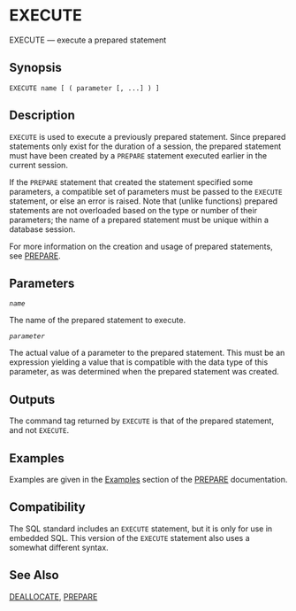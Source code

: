 # EXECUTE

EXECUTE — execute a prepared statement

## Synopsis

```text
EXECUTE name [ ( parameter [, ...] ) ]
```

## Description

`EXECUTE` is used to execute a previously prepared statement. Since prepared statements only exist for the duration of a session, the prepared statement must have been created by a `PREPARE` statement executed earlier in the current session.

If the `PREPARE` statement that created the statement specified some parameters, a compatible set of parameters must be passed to the `EXECUTE` statement, or else an error is raised. Note that \(unlike functions\) prepared statements are not overloaded based on the type or number of their parameters; the name of a prepared statement must be unique within a database session.

For more information on the creation and usage of prepared statements, see [PREPARE](https://www.postgresql.org/docs/10/static/sql-prepare.html).

## Parameters

_`name`_

The name of the prepared statement to execute.

_`parameter`_

The actual value of a parameter to the prepared statement. This must be an expression yielding a value that is compatible with the data type of this parameter, as was determined when the prepared statement was created.

## Outputs

The command tag returned by `EXECUTE` is that of the prepared statement, and not `EXECUTE`.

## Examples

Examples are given in the [Examples](https://www.postgresql.org/docs/10/static/sql-prepare.html#SQL-PREPARE-EXAMPLES) section of the [PREPARE](https://www.postgresql.org/docs/10/static/sql-prepare.html) documentation.

## Compatibility

The SQL standard includes an `EXECUTE` statement, but it is only for use in embedded SQL. This version of the `EXECUTE` statement also uses a somewhat different syntax.

## See Also

[DEALLOCATE](https://www.postgresql.org/docs/10/static/sql-deallocate.html), [PREPARE](https://www.postgresql.org/docs/10/static/sql-prepare.html)

